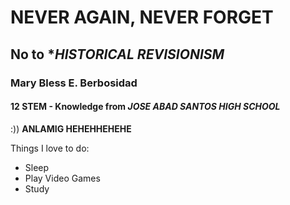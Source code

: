 # NEVER AGAIN, NEVER FORGET
## No to **HISTORICAL REVISIONISM*
### Mary Bless E. Berbosidad
#### 12 STEM - Knowledge from _JOSE ABAD SANTOS HIGH SCHOOL_
:))
**ANLAMIG HEHEHHEHEHE**

Things I love to do:
- Sleep
- Play Video Games
- Study



